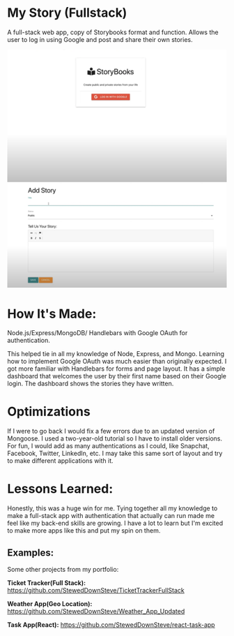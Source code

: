 
# My Story (Fullstack)
A full-stack web app, copy of Storybooks format and function. Allows the user to log in using Google and post and share their own stories.

![StorybooklogingImg](https://github.com/StewedDownSteve/storybookscopy/blob/main/storybook_login_img.png?raw=true)
![StorybookImg](https://github.com/StewedDownSteve/storybookscopy/blob/main/storybook_add_img.png?raw=true)



# How It's Made:
 Node.js/Express/MongoDB/ Handlebars with Google OAuth for authentication. 

This helped tie in all my knowledge of Node, Express, and Mongo. Learning how to implement Google OAuth was much easier than originally expected. I got more familiar with Handlebars for forms and page layout. It has a simple dashboard that welcomes the user by their first name based on their Google login. The dashboard shows the stories they have written.

# Optimizations

If I were to go back I would fix a few errors due to an updated version of Mongoose. I used a two-year-old tutorial so I have to install older versions.
For fun, I would add as many authentications as I could, like Snapchat, Facebook, Twitter, LinkedIn, etc. I may take this same sort of layout and try to make different applications with it.
  

# Lessons Learned:
Honestly, this was a huge win for me. Tying together all my knowledge to make a full-stack app with authentication that actually can run made me feel like my back-end skills are growing. I have a lot to learn but I'm excited to make more apps like this and put my spin on them.

## Examples:
Some other projects from my portfolio:

**Ticket Tracker(Full Stack):** https://github.com/StewedDownSteve/TicketTrackerFullStack

**Weather App(Geo Location):** https://github.com/StewedDownSteve/Weather_App_Updated

**Task App(React):** https://github.com/StewedDownSteve/react-task-app
